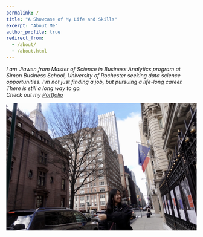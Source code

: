 ```yaml
---
permalink: /
title: "A Showcase of My Life and Skills"
excerpt: "About Me"
author_profile: true
redirect_from:
  - /about/
  - /about.html
---
```

*I am Jiawen from Master of Science in Business Analytics program at Simon Business School, University of Rochester seeking data science opportunities. I'm not just finding a job, but pursuing a life-long career. There is still a long way to go.*
<br />
*Check out my [Portfolio](/portfolio.md)*

![](/images/street.JPG)
